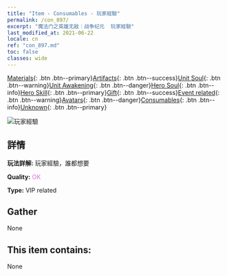 ```yaml
---
title: "Item - Consumables - 玩家經驗"
permalink: /con_897/
excerpt: "魔法门之英雄无敌：战争纪元  玩家經驗"
last_modified_at: 2021-06-22
locale: cn
ref: "con_897.md"
toc: false
classes: wide
---
```

 [Materials](/ItemsCN/){: .btn .btn--primary}[Artifacts](/ItemsCN/Artifacts/){: .btn .btn--success}[Unit Soul](/ItemsCN/UnitSoul/){: .btn .btn--warning}[Unit Awakening](/ItemsCN/UnitAwakening/){: .btn .btn--danger}[Hero Soul](/ItemsCN/HeroSoul/){: .btn .btn--info}[Hero Skill](/ItemsCN/HeroSkill/){: .btn .btn--primary}[Gift](/ItemsCN/Gift/){: .btn .btn--success}[Event related](/ItemsCN/Events/){: .btn .btn--warning}[Avatars](/ItemsCN/Avatars/){: .btn .btn--danger}[Consumables](/ItemsCN/Consumables/){: .btn .btn--info}[Unknown](/ItemsCN/Unknown/){: .btn .btn--primary}

 ![玩家經驗](/images/t/i_101.png)

## 詳情
 **玩法詳解:** 玩家經驗，誰都想要

 **Quality:** <span style="color: #DA70D6">OK</span>

 **Type:** VIP related

## Gather

  None

## This item contains:

  None

